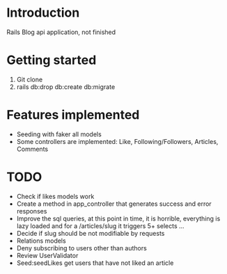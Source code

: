 # Introduction 
Rails Blog api application, not finished

# Getting started
1. Git clone
2. rails db:drop db:create db:migrate
# Features implemented
- Seeding with faker all models
- Some controllers are implemented: Like, Following/Followers, Articles, Comments

# TODO
- Check if likes models work
- Create a method in app_controller that generates success and error responses
- Improve the sql queries, at this point in time, it is horrible, everything is lazy loaded and for a /articles/slug it triggers 5+ selects ...
- Decide if slug should be not modifiable by requests
- Relations models
- Deny subscribing to users other than authors
- Review UserValidator
- Seed:seedLikes get users that have not liked an article

